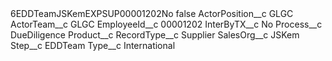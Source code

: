 <?xml version="1.0" encoding="UTF-8"?>
<CustomMetadata xmlns="http://soap.sforce.com/2006/04/metadata" xmlns:xsi="http://www.w3.org/2001/XMLSchema-instance" xmlns:xsd="http://www.w3.org/2001/XMLSchema">
    <label>6EDDTeamJSKemEXPSUP00001202No</label>
    <protected>false</protected>
    <values>
        <field>ActorPosition__c</field>
        <value xsi:type="xsd:string">GLGC</value>
    </values>
    <values>
        <field>ActorTeam__c</field>
        <value xsi:type="xsd:string">GLGC</value>
    </values>
    <values>
        <field>EmployeeId__c</field>
        <value xsi:type="xsd:string">00001202</value>
    </values>
    <values>
        <field>InterByTX__c</field>
        <value xsi:type="xsd:string">No</value>
    </values>
    <values>
        <field>Process__c</field>
        <value xsi:type="xsd:string">DueDiligence</value>
    </values>
    <values>
        <field>Product__c</field>
        <value xsi:nil="true"/>
    </values>
    <values>
        <field>RecordType__c</field>
        <value xsi:type="xsd:string">Supplier</value>
    </values>
    <values>
        <field>SalesOrg__c</field>
        <value xsi:type="xsd:string">JSKem</value>
    </values>
    <values>
        <field>Step__c</field>
        <value xsi:type="xsd:string">EDDTeam</value>
    </values>
    <values>
        <field>Type__c</field>
        <value xsi:type="xsd:string">International</value>
    </values>
</CustomMetadata>

